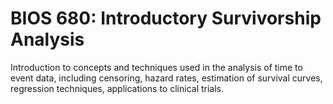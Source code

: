 # BIOS 680: Introductory Survivorship Analysis

Introduction to concepts and techniques used in the analysis of time to event data, including censoring, hazard rates, estimation of survival curves, regression techniques, applications to clinical trials.